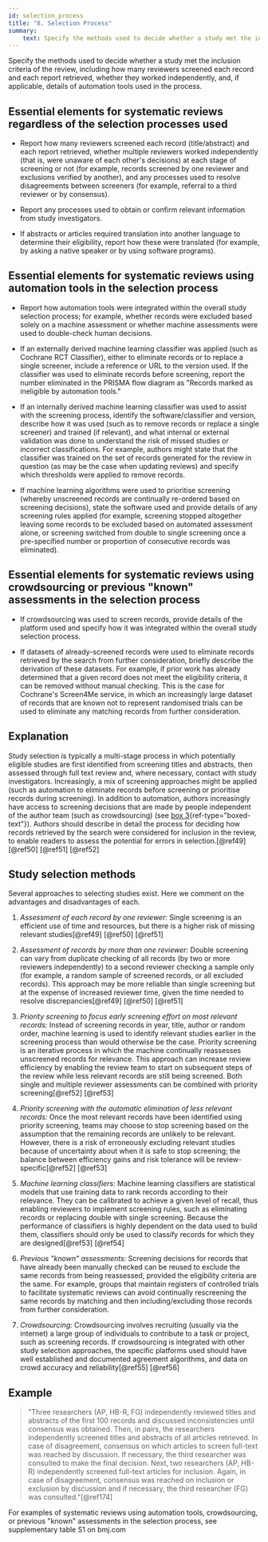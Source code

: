 ```yaml
---
id: selection_process
title: "8. Selection Process"
summary: 
    text: Specify the methods used to decide whether a study met the inclusion criteria of the review, including how many reviewers screened each record and each report retrieved, whether they worked independently, and, if applicable, details of automation tools used in the process.
---
```


Specify the methods used to decide whether a study met the inclusion criteria of the review, including how many reviewers screened each record and each report retrieved, whether they worked independently, and, if applicable, details of automation tools used in the process.

## Essential elements for systematic reviews regardless of the selection processes used

-   Report how many reviewers screened each record (title/abstract) and
    each report retrieved, whether multiple reviewers worked
    independently (that is, were unaware of each other's decisions) at
    each stage of screening or not (for example, records screened by one
    reviewer and exclusions verified by another), and any processes used
    to resolve disagreements between screeners (for example, referral to
    a third reviewer or by consensus).

-   Report any processes used to obtain or confirm relevant information
    from study investigators.

-   If abstracts or articles required translation into another language
    to determine their eligibility, report how these were translated
    (for example, by asking a native speaker or by using software
    programs).

## Essential elements for systematic reviews using automation tools in the selection process

-   Report how automation tools were integrated within the overall study
    selection process; for example, whether records were excluded based
    solely on a machine assessment or whether machine assessments were
    used to double-check human decisions.

-   If an externally derived machine learning classifier was applied
    (such as Cochrane RCT Classifier), either to eliminate records or to
    replace a single screener, include a reference or URL to the version
    used. If the classifier was used to eliminate records before
    screening, report the number eliminated in the PRISMA flow diagram
    as "Records marked as ineligible by automation tools."

-   If an internally derived machine learning classifier was used to
    assist with the screening process, identify the software/classifier
    and version, describe how it was used (such as to remove records or
    replace a single screener) and trained (if relevant), and what
    internal or external validation was done to understand the risk of
    missed studies or incorrect classifications. For example, authors
    might state that the classifier was trained on the set of records
    generated for the review in question (as may be the case when
    updating reviews) and specify which thresholds were applied to
    remove records.

-   If machine learning algorithms were used to prioritise screening
    (whereby unscreened records are continually re-ordered based on
    screening decisions), state the software used and provide details of
    any screening rules applied (for example, screening stopped
    altogether leaving some records to be excluded based on automated
    assessment alone, or screening switched from double to single
    screening once a pre-specified number or proportion of consecutive
    records was eliminated).

## Essential elements for systematic reviews using crowdsourcing or previous "known" assessments in the selection process

-   If crowdsourcing was used to screen records, provide details of the
    platform used and specify how it was integrated within the overall
    study selection process.

-   If datasets of already-screened records were used to eliminate
    records retrieved by the search from further consideration, briefly
    describe the derivation of these datasets. For example, if prior
    work has already determined that a given record does not meet the
    eligibility criteria, it can be removed without manual checking.
    This is the case for Cochrane's Screen4Me service, in which an
    increasingly large dataset of records that are known not to
    represent randomised trials can be used to eliminate any matching
    records from further consideration.

## Explanation

Study selection is typically a multi-stage process in
which potentially eligible studies are first identified from screening
titles and abstracts, then assessed through full text review and, where
necessary, contact with study investigators. Increasingly, a mix of
screening approaches might be applied (such as automation to eliminate
records before screening or prioritise records during screening). In
addition to automation, authors increasingly have access to screening
decisions that are made by people independent of the author team (such
as crowdsourcing) (see [box 3](#box3){ref-type="boxed-text"}). Authors
should describe in detail the process for deciding how records retrieved
by the search were considered for inclusion in the review, to enable
readers to assess the potential for errors in selection.[@ref49]
[@ref50] [@ref51] [@ref52]

## Study selection methods

Several approaches to selecting studies exist. Here we comment on the
advantages and disadvantages of each.

1.  *Assessment of each record by one reviewer:* Single screening is an
    efficient use of time and resources, but there is a higher risk of
    missing relevant studies[@ref49] [@ref50] [@ref51]

2.  *Assessment of records by more than one reviewer:* Double screening
    can vary from duplicate checking of all records (by two or more
    reviewers independently) to a second reviewer checking a sample only
    (for example, a random sample of screened records, or all excluded
    records). This approach may be more reliable than single screening
    but at the expense of increased reviewer time, given the time needed
    to resolve discrepancies[@ref49] [@ref50] [@ref51]

3.  *Priority screening to focus early screening effort on most relevant records:*
    Instead of screening records in year, title, author or
    random order, machine learning is used to identify relevant studies
    earlier in the screening process than would otherwise be the case.
    Priority screening is an iterative process in which the machine
    continually reassesses unscreened records for relevance. This
    approach can increase review efficiency by enabling the review team
    to start on subsequent steps of the review while less relevant
    records are still being screened. Both single and multiple reviewer
    assessments can be combined with priority screening[@ref52] [@ref53]

4.  *Priority screening with the automatic elimination of less relevant records:* 
    Once the most relevant records have been identified using
    priority screening, teams may choose to stop screening based on the
    assumption that the remaining records are unlikely to be relevant.
    However, there is a risk of erroneously excluding relevant studies
    because of uncertainty about when it is safe to stop screening; the
    balance between efficiency gains and risk tolerance will be
    review-specific[@ref52] [@ref53]

5.  *Machine learning classifiers:* Machine learning classifiers are
    statistical models that use training data to rank records according
    to their relevance. They can be calibrated to achieve a given level
    of recall, thus enabling reviewers to implement screening rules,
    such as eliminating records or replacing double with single
    screening. Because the performance of classifiers is highly
    dependent on the data used to build them, classifiers should only be
    used to classify records for which they are designed[@ref53]
    [@ref54]

6.  *Previous "known" assessments:* Screening decisions for records
    that have already been manually checked can be reused to exclude the
    same records from being reassessed, provided the eligibility
    criteria are the same. For example, groups that maintain registers
    of controlled trials to facilitate systematic reviews can avoid
    continually rescreening the same records by matching and then
    including/excluding those records from further consideration.

7.  *Crowdsourcing:* Crowdsourcing involves recruiting (usually via the
    internet) a large group of individuals to contribute to a task or
    project, such as screening records. If crowdsourcing is integrated
    with other study selection approaches, the specific platforms used
    should have well established and documented agreement algorithms,
    and data on crowd accuracy and reliability[@ref55] [@ref56]

## Example

> "Three researchers (AP, HB-R, FG) independently reviewed titles and
abstracts of the first 100 records and discussed inconsistencies until
consensus was obtained. Then, in pairs, the researchers independently
screened titles and abstracts of all articles retrieved. In case of
disagreement, consensus on which articles to screen full-text was
reached by discussion. If necessary, the third researcher was consulted
to make the final decision. Next, two researchers (AP, HB-R)
independently screened full-text articles for inclusion. Again, in case
of disagreement, consensus was reached on inclusion or exclusion by
discussion and if necessary, the third researcher (FG) was
consulted."[@ref174]

For examples of systematic reviews using automation tools,
crowdsourcing, or previous "known" assessments in the selection process,
see supplementary table S1 on bmj.com

<!-- #TODO fix "S1 table on bmj.com" -->